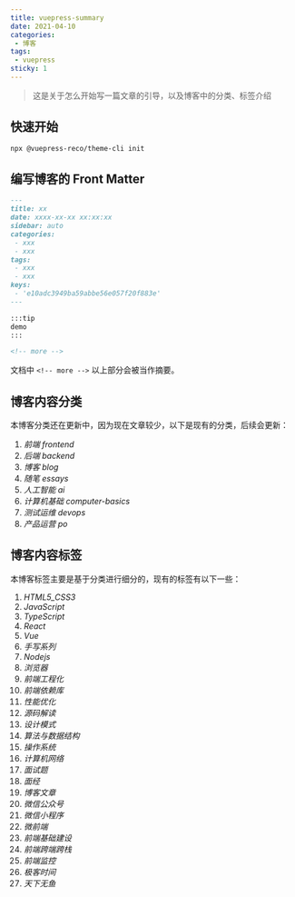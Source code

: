 ```yaml
---
title: vuepress-summary
date: 2021-04-10
categories:
 - 博客
tags:
 - vuepress
sticky: 1
---
```


<!-- more -->



> 这是关于怎么开始写一篇文章的引导，以及博客中的分类、标签介绍



## 快速开始

```bash
npx @vuepress-reco/theme-cli init
```



## 编写博客的 Front Matter

```markdown
---
title: xx
date: xxxx-xx-xx xx:xx:xx
sidebar: auto
categories:
 - xxx
 - xxx
tags:
 - xxx
 - xxx
keys:
 - 'e10adc3949ba59abbe56e057f20f883e'
---

:::tip
demo
:::

<!-- more -->
```

文档中 `<!-- more -->` 以上部分会被当作摘要。



## 博客内容分类

本博客分类还在更新中，因为现在文章较少，以下是现有的分类，后续会更新：

1.  *前端  frontend*
2.  *后端  backend*
4.  *博客  blog*
5.  *随笔  essays*
5.  *人工智能 ai*
6.  *计算机基础 computer-basics*
7.  *测试运维 devops*
8.  *产品运营 po*



## 博客内容标签

本博客标签主要是基于分类进行细分的，现有的标签有以下一些：

1.  *HTML5_CSS3*
2.  *JavaScript*
3.  *TypeScript*
4.  *React*
5.  *Vue*
6.  *手写系列*
7.  *Nodejs*
8.  *浏览器*
9.  *前端工程化*
10.  *前端依赖库*
11.  *性能优化*
12.  *源码解读*
13.  *设计模式*
14.  *算法与数据结构*
15.  *操作系统*
16.  *计算机网络*
17.  *面试题*
18.  *面经*
19.  *博客文章*
20.  *微信公众号*
21.  *微信小程序*
22.  *微前端*
23.  *前端基础建设*
24.  *前端跨端跨栈*
25.  *前端监控*
26.  *极客时间*
27.  *天下无鱼*

